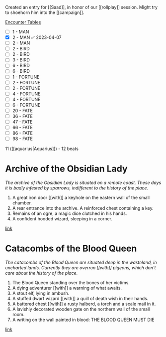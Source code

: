 Created an entry for [[Saad]], in honor of our [[rollplay]] session.
Might try to shoehorn him into the [[campaign]].

[Encounter Tables](https://www.d20pfsrd.com/bestiary/indexes-and-tables/encounter-tables/)

- [ ] 1 - MAN
- [x] 2 - MAN ✅ 2023-04-07
- [ ] 2 - MAN
- [ ] 2 - BIRD
- [ ] 2 - BIRD
- [ ] 3 - BIRD
- [ ] 6 - BIRD
- [ ] 6 - BIRD
- [ ] 1 - FORTUNE
- [ ] 2 - FORTUNE
- [ ] 2 - FORTUNE
- [ ] 4 - FORTUNE
- [ ] 4 - FORTUNE
- [ ] 6 - FORTUNE
- [ ] 20 - FATE
- [ ] 36 - FATE
- [ ] 47 - FATE
- [ ] 66 - FATE
- [ ] 86 - FATE
- [ ] 98 - FATE

11 ([[aquarius|Aquarius]]) - 12 beats

# Archive of the Obsidian Lady 

*The archive of the Obsidian Lady is situated on a remote coast. These days it is badly infested by sparrows, indifferent to the history of the place.*

1. A great iron door [[with]] a keyhole on the eastern wall of the small chamber.
2. A rear entrance into the archive. A reinforced chest containing a key.
3. Remains of an ogre, a magic dice clutched in his hands.
4. A confident hooded wizard, sleeping in a corner.

[link](https://watabou.github.io/one-page-dungeon/?seed=1432573344)

# Catacombs of the Blood Queen 

*The catacombs of the Blood Queen are situated deep in the wasteland, in uncharted lands. Currently they are overrun [[with]] pigeons, which don't care about the history of the place.*

1. The Blood Queen standing over the bones of her victims.
2. A dying adventurer [[with]] a warning of what awaits.
3. A stout elf, lying in ambush.
4. A stuffed dwarf wizard [[with]] a quill of death wish in their hands.
5. A battered chest [[with]] a rusty halberd, a torch and a scale mail in it.
6. A lavishly decorated wooden gate on the northern wall of the small room.
7. A writing on the wall painted in blood: THE BLOOD QUEEN MUST DIE

[link](https://watabou.github.io/one-page-dungeon/?seed=82257261&tags=treasure,tomb,large,deep,wet,colonnades,crumbling,temple,compact,chaotic,cramped)



